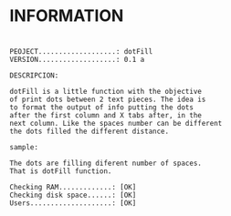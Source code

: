 # ###################################################
#					INFORMATION
# ###################################################

	PEOJECT...................: dotFill
	VERSION...................: 0.1 a
	
	DESCRIPCION:
	
	dotFill is a little function with the objective
	of print dots between 2 text pieces. The idea is
	to format the output of info putting the dots
	after the first column and X tabs after, in the
	next column. Like the spaces number can be different
	the dots filled the different distance.

	sample:
	
	The dots are filling diferent number of spaces. 
	That is dotFill function.
		
	Checking RAM.............: [OK]
	Checking disk space......: [OK]
    Users....................: [OK]


